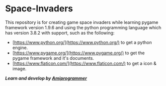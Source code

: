 # Space-Invaders
This repository is for creating game space invaders while learning pygame framework version 1.9.6 and using the python programming language which has version 3.8.2 with support, such as the following:

* [https://www.python.org/](https://www.python.org/) to get a python engine.
* [https://www.pygame.org/](https://www.pygame.org/) to get the pygame framework and it's documents.
* [https://www.flaticon.com/](https://www.flaticon.com/) to get a icon & image.

***Learn and develop by [Amiprogrammer](https://github.com/amiprogrammer/)***
